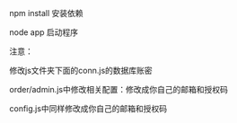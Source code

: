 npm install 安装依赖

node app 启动程序

注意：

修改js文件夹下面的conn.js的数据库账密

order/admin.js中修改相关配置：修改成你自己的邮箱和授权码

config.js中同样修改成你自己的邮箱和授权码
